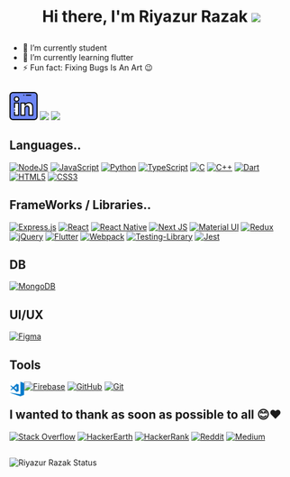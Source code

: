 <div align="center">
  <h1>Hi there, I'm Riyazur Razak <img src="https://media.giphy.com/media/hvRJCLFzcasrR4ia7z/giphy.gif" width="25px"> </h1>
</div>

##

- 🔭 I’m currently student
- 🌱 I’m currently learning flutter
- ⚡ Fun fact: Fixing Bugs Is An Art 😉

##

  <a align="center" href="https://www.linkedin.com/in/riyazur-razak-863ba0190/"><img height="50" src="https://raw.githubusercontent.com/8bithemant/8bithemant/master/linkedin.png?raw=true"></a>
    <a align="center" href="https://www.instagram.com/itz_me_r.i.y.a.z_/"><img height="50" src="https://static.wixstatic.com/media/33091b_1a81d2bc9b674bb9856e648b2917a76f~mv2.gif"></a>
      <a align="center" href="https://dribbble.com/riyazur_razak"><img height="50" src="https://cdn.dribbble.com/users/1041961/screenshots/2485936/alchemy-dribbble-icon2.gif"></a>
    
    
    
##


 ## Languages..
 

 [<img alt="NodeJS" src="https://img.shields.io/badge/node.js%20-%2343853D.svg?&style=for-the-badge&logo=node.js&logoColor=white"/>]()
 [<img alt="JavaScript" src="https://img.shields.io/badge/javascript%20-%23323330.svg?&style=for-the-badge&logo=javascript&logoColor=%23F7DF1E"/>]()
 [<img alt="Python" src="https://img.shields.io/badge/python%20-%2314354C.svg?&style=for-the-badge&logo=python&logoColor=white"/>]()
 [<img alt="TypeScript" src="https://img.shields.io/badge/typescript%20-%23007ACC.svg?&style=for-the-badge&logo=typescript&logoColor=white"/>]()
[<img alt="C" src="https://img.shields.io/badge/c%20-%2300599C.svg?&style=for-the-badge&logo=c&logoColor=white"/>]()
[<img alt="C++" src="https://img.shields.io/badge/c++%20-%2300599C.svg?&style=for-the-badge&logo=c%2B%2B&ogoColor=white"/>]()
[<img alt="Dart" src="https://img.shields.io/badge/dart-%230175C2.svg?&style=for-the-badge&logo=dart&logoColor=white"/>]()
[<img alt="HTML5" src="https://img.shields.io/badge/html5%20-%23E34F26.svg?&style=for-the-badge&logo=html5&logoColor=white"/>]()
[<img alt="CSS3" src="https://img.shields.io/badge/css3%20-%231572B6.svg?&style=for-the-badge&logo=css3&logoColor=white"/>]()

## FrameWorks / Libraries..

[<img alt="Express.js" src="https://img.shields.io/badge/express.js%20-%23404d59.svg?&style=for-the-badge"/>]()
[<img alt="React" src="https://img.shields.io/badge/react%20-%2320232a.svg?&style=for-the-badge&logo=react&logoColor=%2361DAFB"/>]()
[<img alt="React Native" src="https://img.shields.io/badge/React_Native-20232A?style=for-the-badge&logo=react&logoColor=61DAFB"/>]()
[<img alt="Next JS" src="https://img.shields.io/badge/next%20js%20-%23000000.svg?&style=for-the-badge&logo=next.js&logoColor=white"/>]()
[<img alt="Material UI" src="https://img.shields.io/badge/material%20ui%20-%230081CB.svg?&style=for-the-badge&logo=material-ui&logoColor=white"/>]()
[<img alt="Redux" src="https://img.shields.io/badge/redux%20-%23593d88.svg?&style=for-the-badge&logo=redux&logoColor=white"/>]()
[<img alt="jQuery" src="https://img.shields.io/badge/jquery%20-%230769AD.svg?&style=for-the-badge&logo=jquery&logoColor=white"/>]()
[<img alt="Flutter" src="https://img.shields.io/badge/Flutter%20-%2302569B.svg?&style=for-the-badge&logo=Flutter&logoColor=white" />]()
[<img alt="Webpack" src="https://img.shields.io/badge/webpack%20-%238DD6F9.svg?&style=for-the-badge&logo=webpack&logoColor=black" />]()
[<img alt="Testing-Library" src="https://img.shields.io/badge/-Testing%20Library-%23E33332?&style=for-the-badge&logo=testing-library&logoColor=white"/>]()
[<img alt="Jest" src="https://img.shields.io/badge/-jest-%23C21325?&style=for-the-badge&logo=jest&logoColor=white"/>]()



## DB

[<img alt="MongoDB" src ="https://img.shields.io/badge/MongoDB-%234ea94b.svg?&style=for-the-badge&logo=mongodb&logoColor=white"/>]()




## UI/UX

[<img alt="Figma" src="https://img.shields.io/badge/figma%20-%23F24E1E.svg?&style=for-the-badge&logo=figma&logoColor=white"/>]()



## Tools
[<img alt="Firebase" src="https://img.shields.io/badge/firebase%20-%23039BE5.svg?&style=for-the-badge&logo=firebase"/>]()
[<img alt="GitHub" src="https://img.shields.io/badge/github%20-%23121011.svg?&style=for-the-badge&logo=github&logoColor=white"/>]()
[<img alt="Git" src="https://img.shields.io/badge/git%20-%23F05033.svg?&style=for-the-badge&logo=git&logoColor=white"/>]()
[<img align="left" alt="Visual Studio Code" width="26px" src="https://raw.githubusercontent.com/github/explore/80688e429a7d4ef2fca1e82350fe8e3517d3494d/topics/visual-studio-code/visual-studio-code.png" />]()




## I wanted to thank as soon as possible to all 😊❤

[<img alt="Stack Overflow" src="https://img.shields.io/badge/-Stack%20overflow-FE7A16?style=for-the-badge&logo=stack-overflow&logoColor=white"/>]()
[<img alt="HackerEarth" src="https://img.shields.io/badge/HackerEarth%20-%232C3454.svg?&style=for-the-badge&logo=HackerEarth&logoColor=Blue"/>]()
[<img alt="HackerRank" src="https://img.shields.io/badge/-Hackerrank-2EC866?style=for-the-badge&logo=HackerRank&logoColor=white"/>]()
[<img alt="Reddit" src="https://img.shields.io/badge/Reddit%20-%23FF4500.svg?&style=for-the-badge&logo=Reddit&logoColor=white"/>]()
[<img alt="Medium" src="https://img.shields.io/badge/Medium%20-%23000000.svg?&style=for-the-badge&logo=Medium&logoColor=white"/>]()


##

  <img align="left" alt="Riyazur Razak Status" src="https://github-readme-stats.codestackr.vercel.app/api?username=RiyazurRazak&show_icons=true&hide_border=false" />


